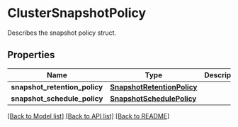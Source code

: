 # ClusterSnapshotPolicy

Describes the snapshot policy struct.

## Properties
Name | Type | Description | Notes
------------ | ------------- | ------------- | -------------
**snapshot_retention_policy** | [**SnapshotRetentionPolicy**](SnapshotRetentionPolicy.md) |  | [optional] 
**snapshot_schedule_policy** | [**SnapshotSchedulePolicy**](SnapshotSchedulePolicy.md) |  | [optional] 

[[Back to Model list]](../README.md#documentation-for-models) [[Back to API list]](../README.md#documentation-for-api-endpoints) [[Back to README]](../README.md)


